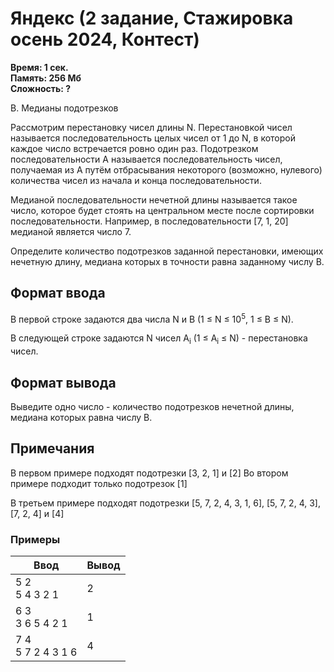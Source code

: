 <h1 class="title">Яндекс (2 задание, Стажировка осень 2024, Контест)</h1>
<p><b>Время: 1 сек.<br>Память: 256 Мб<br>Сложность: ?</b></p>
<p>B. Медианы подотрезков</p>
<p>Рассмотрим перестановку чисел длины N. Перестановкой чисел называется последовательность целых чисел от 1 до N, в которой
каждое число встречается ровно один раз.
Подотрезком последовательности А называется последовательность чисел, получаемая из А путём отбрасывания некоторого
(возможно, нулевого) количества чисел из начала и конца последовательности.</p>
<p>Медианой последовательности нечетной длины называется такое число, которое будет стоять на центральном месте после сортировки
последовательности. Например, в последовательности [7, 1, 20] медианой является число 7.</p>
<p>Определите количество подотрезков заданной перестановки, имеющих нечетную длину, медиана которых в точности равна заданному
числу В.</p>

<h2>Формат ввода</h2>
<p>В первой строке задаются два числа N и B (1 ≤ N ≤ 10<sup>5</sup>, 1 ≤ B ≤ N).</p>
<p>В следующей строке задаются N чисел А<sub>i</sub> (1 ≤ A<sub>i</sub> ≤ N) - перестановка чисел.</p>

<h2>Формат вывода</h2>
<p>Выведите одно число - количество подотрезков нечетной длины, медиана которых равна числу В.</p>

<h2>Примечания</h2>
<p>В первом примере подходят подотрезки [3, 2, 1] и [2]
Во втором примере подходит только подотрезок [1]</p>
<p>В третьем примере подходят подотрезки [5, 7, 2, 4, 3, 1, 6], [5, 7, 2, 4, 3], [7, 2, 4] и [4]</p>

<h3>Примеры</h3>
<table class="sample-tests">
  <thead>
     <tr>
        <th>Ввод</th>
        <th>Вывод</th>
     </tr>
  </thead>
  <tbody>
     <tr>
        <td>
        5 2<br>
        5 4 3 2 1
        </td>
        <td>
            2
        </td>
     </tr>
     <tr>
        <td>
        6 3<br>
        3 6 5 4 2 1
        </td>
        <td>
            1
        </td>
     </tr>
     <tr>
        <td>
        7 4<br>
        5 7 2 4 3 1 6
        </td>
        <td>
            4
        </td>
     </tr>
  </tbody>
</table>
